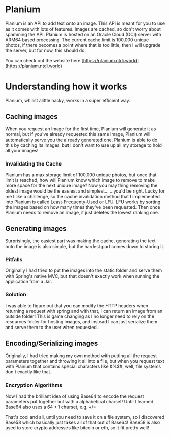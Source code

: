 # Planium
Planium is an API to add text onto an image. This API is meant for you to use as it comes with lots of features. Images are cached, so don't worry about spamming the API. Planium is hosted on an Oracle Cloud (OCI) server with ARM64 based processing. The current cache limit is 100,000 unique photos, if there becomes a point where that is too little, then I will upgrade the server, but for now, this should do. 

You can check out the website here [https://planium.ntdi.world](https://planium.ntdi.world)

# Understanding how it works
Planium, whilist alittle hacky, works in a super efficient way.

## Caching images
When you request an Image for the first time, Planium will generate it as normal, but if you've already requested this same Image, Planium will automatically serve you the already generated one. Planium is able to do this by caching its images, but I don't want to use up all my storage to hold all your images!

### Invalidating the Cache
Planium has a max storage limit of 100,000 unique photos, but once that limit is reached, how will Planium know which image to remove to make more space for the next unique image? Now you may thing removing the oldest image would be the easiest and simplest... ...you'd be right. Lucky for me I like a challenge, so the cache invalidation method that I implemented into Planium is called Least-Frequenty-Used or LFU. LFU works by sorting the images based on how many times they've been requested. Then once Planium needs to remove an image, it just deletes the lowest ranking one. 

## Generating images
Surprisingly, the easiest part was making the cache, generating the text onto the image is also simple, but the hardest part comes down to storing it.

### Pitfalls
Originally I had tried to put the images into the static folder and serve them with Spring's native MVC, but that doesn't exactly work when running the application from a Jar. 

### Solution
I was able to figure out that you can modify the HTTP headers when returning a request with spring and with that, I can return an image from an outside folder! This is game changing as I no longer need to rely on the resources folder for hosting images, and instead I can just serialize them and serve them to the user when requested.

## Encoding/Serializing images
Originally, I had tried making my own method with putting all the request parameters together and throwing it all into a file, but when you request text with Planium that contains special characters like &%$#, well, file systems don't exactly like that..

### Encryption Algorithms
Now I had the brilliant idea of using Base64 to encode the request parameters put together but with a alphabetical charset! Until I learned Base64 also uses a 64 + 1 charset, e.g. +/=

That's cool and all, until you need to save it on a file system, so I discovered Base58 which basically just takes all of that out of Base64! Base58 is also used to store crypto addresses like bitcoin or eth, so it fit pretty well!

 